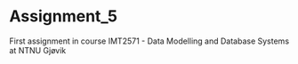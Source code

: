 # Assignment_5
First assignment in course IMT2571 - Data Modelling and Database Systems at NTNU Gjøvik
